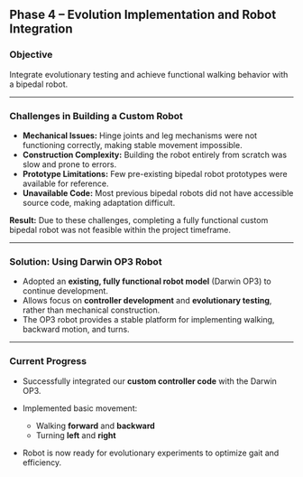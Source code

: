 
## Phase 4 – Evolution Implementation and Robot Integration

### Objective

Integrate evolutionary testing and achieve functional walking behavior with a bipedal robot.

---

### Challenges in Building a Custom Robot

* **Mechanical Issues:** Hinge joints and leg mechanisms were not functioning correctly, making stable movement impossible.
* **Construction Complexity:** Building the robot entirely from scratch was slow and prone to errors.
* **Prototype Limitations:** Few pre-existing bipedal robot prototypes were available for reference.
* **Unavailable Code:** Most previous bipedal robots did not have accessible source code, making adaptation difficult.

**Result:** Due to these challenges, completing a fully functional custom bipedal robot was not feasible within the project timeframe.

---

### Solution: Using Darwin OP3 Robot

* Adopted an **existing, fully functional robot model** (Darwin OP3) to continue development.
* Allows focus on **controller development** and **evolutionary testing**, rather than mechanical construction.
* The OP3 robot provides a stable platform for implementing walking, backward motion, and turns.

---

### Current Progress

* Successfully integrated our **custom controller code** with the Darwin OP3.
* Implemented basic movement:

  * Walking **forward** and **backward**
  * Turning **left** and **right**
* Robot is now ready for evolutionary experiments to optimize gait and efficiency.


